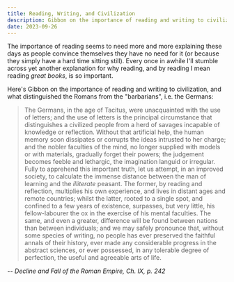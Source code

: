 ```yaml
---
title: Reading, Writing, and Civilization
description: Gibbon on the importance of reading and writing to civilization, and what distinguished the Romans from the 'barbarians', i.e. the Germans
date: 2023-09-26
---
```


The importance of reading seems to need more and more explaining these days as people convince themselves they have no need for it (or because they simply have a hard time sitting still). Every once in awhile I'll stumble across yet another explanation for why reading, and by reading I mean reading _great books_, is so important.

Here's Gibbon on the importance of reading and writing to civilization, and what distinguished the Romans from the "barbarians", i.e. the Germans:

> The Germans, in the age of Tacitus, were unacquainted with the use of letters; and the use of letters is the principal circumstance that distinguishes a civilized people from a herd of savages incapable of knowledge or reflection. Without that artificial help, the human memory soon dissipates or corrupts the ideas intrusted to her charge; and the nobler faculties of the mind, no longer supplied with models or with materials, gradually forget their powers; the judgement becomes feeble and lethargic, the imagination languid or irregular. Fully to apprehend this important truth, let us attempt, in an improved society, to calculate the immense distance between the man of learning and the _illiterate_ peasant. The former, by reading and reflection, multiplies his own experience, and lives in distant ages and remote countries; whilst the latter, rooted to a single spot, and confined to a few years of existence, surpasses, but very little, his fellow-labourer the ox in the exercise of his mental faculties. The same, and even a greater, difference will be found between nations than between individuals; and we may safely pronounce that, without some species of writing, no people has ever preserved the faithful annals of their history, ever made any considerable progress in the abstract sciences, or ever possessed, in any tolerable degree of perfection, the useful and agreeable arts of life.

-- _Decline and Fall of the Roman Empire, Ch. IX, p. 242_
